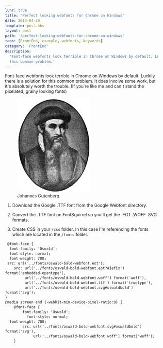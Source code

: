 ```yaml
---
lunr: true
title: 'Perfect looking webfonts for Chrome on Windows'
date: 2014-04-30
template: post.hbs
layout: post
path: '/perfect-looking-webfonts-for-chrome-on-windows'
tags: [FrontEnd, example, webfonts, keywords]
category: 'FrontEnd'
description:
  'Font-face webfonts look terrible in Chrome on Windows by default. Luckily there is a solution for
  this common problem.'
---
```


Font-face webfonts look terrible in Chrome on Windows by default. Luckily there is a solution for
this common problem. It does involve some work, but it's absolutely worth the trouble. (If you're
like me and can't stand the pixelated, grainy looking fonts)

<figure class="floatRight">
	<img style="height: 310px;" src="./Gutenberg.jpg" alt="Gutenberg">
	<figcaption>Johannes Gutenberg</figcaption>
</figure>

1. Download the Google .TTF font from the Google Webfont directory.

2. Convert the .TTF font on FontSquirrel so you'll get the .EOT .WOFF .SVG formats.

3. Create CSS in your `/css` folder. In this case I'm referencing the fonts which are located in the
   `/fonts` folder.

```language-css
 @font-face {
  font-family: 'Oswald';
  font-style: normal;
  font-weight: 700;
 src: url('../fonts/oswald-bold-webfont.eot');
    src: url('../fonts/oswald-bold-webfont.eot?#iefix') format('embedded-opentype'),
         url('../fonts/oswald-bold-webfont.woff') format('woff'),
         url('../fonts/oswald-bold-webfont.ttf') format('truetype'),
         url('../fonts/oswald-bold-webfont.svg#oswaldbold') format('svg');
}
@media screen and (-webkit-min-device-pixel-ratio:0) {
    @font-face {
        font-family: 'Oswald';
          font-style: normal;
  font-weight: 700;
        src: url('../fonts/oswald-bold-webfont.svg#oswaldbold') format('svg'),
             url('../fonts/oswald-bold-webfont.woff') format('woff');
    }
```
